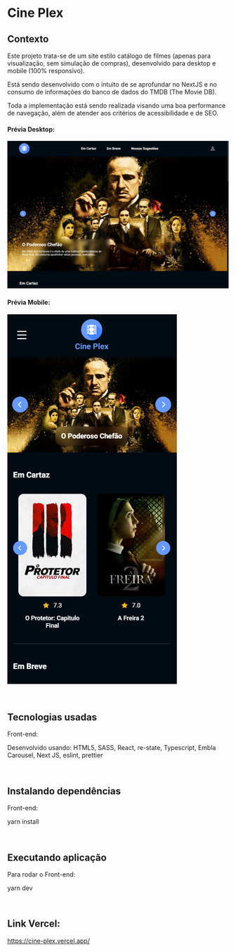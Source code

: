 # Cine Plex

## Contexto

Este projeto trata-se de um site estilo catálogo de filmes (apenas para visualização, sem simulação de compras), desenvolvido para desktop e mobile (100% responsivo).

Está sendo desenvolvido com o intuito de se aprofundar no NextJS e no consumo de informações do banco de dados do TMDB (The Movie DB).

Toda a implementação está sendo realizada visando uma boa performance de navegação, além de atender aos critérios de acessibilidade e de SEO.

<h4>Prévia Desktop:</h4>
<img src="./src/assets/images/imagem-desktop.png">

<h4>Prévia Mobile:</h4>
<img src="./src/assets/images/imagem-mobile.png">

&nbsp;

## Tecnologias usadas

Front-end:

Desenvolvido usando: HTML5, SASS, React, re-state, Typescript, Embla Carousel, Next JS, eslint, prettier

&nbsp;

## Instalando dependências

Front-end:

yarn install

&nbsp;

## Executando aplicação

Para rodar o Front-end:

yarn dev

&nbsp;

## Link Vercel:

https://cine-plex.vercel.app/
